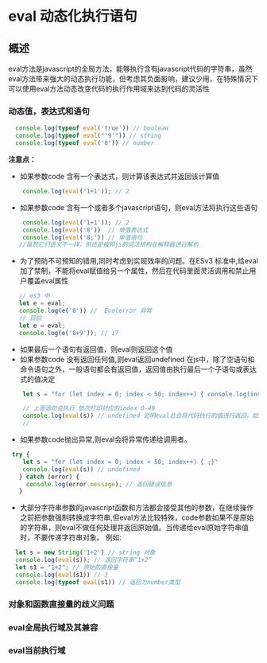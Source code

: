 # eval 动态化执行语句

## 概述

  eval方法是javascript的全局方法，能够执行含有javascript代码的字符串，虽然eval方法带来强大的动态执行功能，但考虑其负面影响，建议少用，在特殊情况下可以使用eval方法动态改变代码的执行作用域来达到代码的灵活性


### 动态值，表达式和语句

```javascript
  console.log(typeof eval('true')) // boolean
  console.log(typeof eval("'9'")) // string
  console.log(typeof eval('8')) // number
```

**注意点：**
 
 - 如果参数code 含有一个表达式，则计算该表达式并返回该计算值

```javascript
    console.log(eval('1+1')); // 2
```
 - 如果参数code 含有一个或者多个javascript语句，则eval方法将执行这些语句

```javascript 
    console.log(eval('1+1')); // 2
    console.log(eval('8'))  // 单值表达式
    console.log(eval('8;')) // 单值语句
   //虽然它们语义不一样，但还是按照js的词法结构在解释器进行解析
```

 - 为了预防不可预知的错用,同时考虑到实现效率的问题。在ESv3 标准中,给eval加了禁制，不能将eval赋值给另一个属性，然后在代码里面灵活调用和禁止用户覆盖eval属性
 ```javascript
    // es3 中
    let e = eval;
    console.log(e('8')) //  Evalerror 异常
    // 目前
    let e = eval;
    console.log(e('8+9')); // 17
 ```
 - 如果最后一个语句有返回值，则eval则返回这个值
 - 如果参数code 没有返回任何值,则eval返回undefined
   在js中，除了空语句和命令语句之外，一般语句都会有返回值，返回值由执行最后一个子语句或表达式的值决定

```javascript
    let s = "for (let index = 0; index < 50; index++) { console.log(index);}"

    // 上面语句会执行 依次打印对应的index 0-49
    console.log(eval(s)) // undefined 说明eval总会将代码执行的值进行返回，如果没有就返回undefined
    // 
```
 - 如果参数code抛出异常,则eval会将异常传递给调用者。
```javascript
 try {
    let s = "for (let index = 0; index < 50; index++) { ;}"
    console.log(eval(s)) // undefined
   } catch (error) {
     console.log(error.message); // 返回错误信息
   }
```
 - 大部分字符串参数的javascript函数和方法都会接受其他的参数，在继续操作之前把参数强制转换成字符串,但eval方法比较特殊，code参数如果不是原始的字符串，则eval不做任何处理并返回原始值。当传递给eval原始字符串值时，不要传递字符串对象。
 例如:
 ```javascript
   let s = new String('1+2') // string 对象
   console.log(eval(s)); // 返回字符串“1+2”
   let s1 = "1+2"; // 原始的直接量
   console.log(eval(s1)) // 3
   console.log(typeof eval(s1)) // 返回为number类型
 ```

### 对象和函数直接量的歧义问题

### eval全局执行域及其兼容

### eval当前执行域
